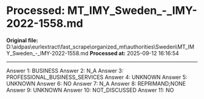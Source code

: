 # Processed: MT_IMY_Sweden_-_IMY-2022-1558.md

**Original file:** D:\aidpas\eurlextract\fast_scrape\organized_mt\authorities\Sweden\MT_IMY_Sweden_-_IMY-2022-1558.md
**Processed at:** 2025-09-12 16:16:54

---

Answer 1: BUSINESS
Answer 2: N_A
Answer 3: PROFESSIONAL_BUSINESS_SERVICES
Answer 4: UNKNOWN
Answer 5: UNKNOWN
Answer 6: NO
Answer 7: N_A
Answer 8: REPRIMAND;NONE
Answer 9: UNKNOWN
Answer 10: NOT_DISCUSSED
Answer 11: NO